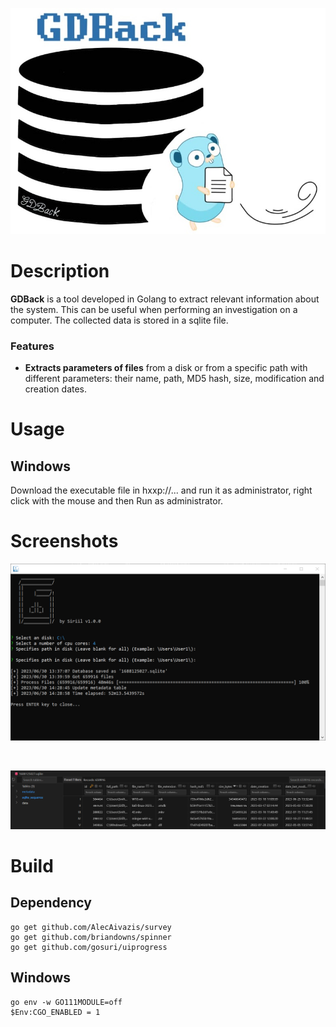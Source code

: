<p align="center"><img src="images/main_logo.jpg"></p>

# Description
**GDBack** is a tool developed in Golang to extract relevant information about the system. This can be useful when performing an investigation on a computer. The collected data is stored in a sqlite file.
### Features
 - **Extracts parameters of files** from a disk or from a specific path with different parameters: their name, path, MD5 hash, size, modification and creation dates.
# Usage

## Windows
Download the executable file in hxxp://... and run it as administrator, right click with the mouse and then Run as administrator.

# Screenshots
<p align="center"><img src="images/screenshot_windows_running.png"></p>
</br>
<p align="center"><img src="images/sqlite.png"></p>

# Build

## Dependency
```
go get github.com/AlecAivazis/survey
go get github.com/briandowns/spinner
go get github.com/gosuri/uiprogress
```

## Windows
```
go env -w GO111MODULE=off
$Env:CGO_ENABLED = 1
```
